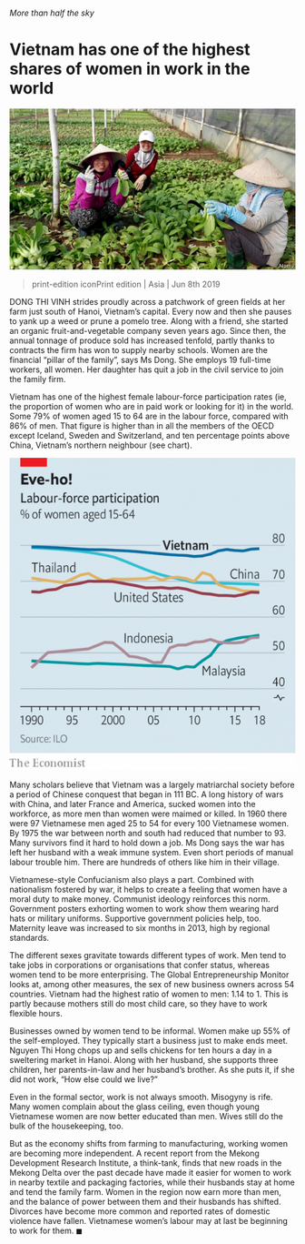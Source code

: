 ###### More than half the sky

# Vietnam has one of the highest shares of women in work in the world 

![image](images/20190608_asp505.jpg) 

> print-edition iconPrint edition | Asia | Jun 8th 2019 

DONG THI VINH strides proudly across a patchwork of green fields at her farm just south of Hanoi, Vietnam’s capital. Every now and then she pauses to yank up a weed or prune a pomelo tree. Along with a friend, she started an organic fruit-and-vegetable company seven years ago. Since then, the annual tonnage of produce sold has increased tenfold, partly thanks to contracts the firm has won to supply nearby schools. Women are the financial “pillar of the family”, says Ms Dong. She employs 19 full-time workers, all women. Her daughter has quit a job in the civil service to join the family firm.  

Vietnam has one of the highest female labour-force participation rates (ie, the proportion of women who are in paid work or looking for it) in the world. Some 79% of women aged 15 to 64 are in the labour force, compared with 86% of men. That figure is higher than in all the members of the OECD except Iceland, Sweden and Switzerland, and ten percentage points above China, Vietnam’s northern neighbour (see chart). 

![image](images/20190608_ASC207.png) 

Many scholars believe that Vietnam was a largely matriarchal society before a period of Chinese conquest that began in 111 BC. A long history of wars with China, and later France and America, sucked women into the workforce, as more men than women were maimed or killed. In 1960 there were 97 Vietnamese men aged 25 to 54 for every 100 Vietnamese women. By 1975 the war between north and south had reduced that number to 93. Many survivors find it hard to hold down a job. Ms Dong says the war has left her husband with a weak immune system. Even short periods of manual labour trouble him. There are hundreds of others like him in their village. 

Vietnamese-style Confucianism also plays a part. Combined with nationalism fostered by war, it helps to create a feeling that women have a moral duty to make money. Communist ideology reinforces this norm. Government posters exhorting women to work show them wearing hard hats or military uniforms. Supportive government policies help, too. Maternity leave was increased to six months in 2013, high by regional standards. 

The different sexes gravitate towards different types of work. Men tend to take jobs in corporations or organisations that confer status, whereas women tend to be more enterprising. The Global Entrepreneurship Monitor looks at, among other measures, the sex of new business owners across 54 countries. Vietnam had the highest ratio of women to men: 1.14 to 1. This is partly because mothers still do most child care, so they have to work flexible hours. 

Businesses owned by women tend to be informal. Women make up 55% of the self-employed. They typically start a business just to make ends meet. Nguyen Thi Hong chops up and sells chickens for ten hours a day in a sweltering market in Hanoi. Along with her husband, she supports three children, her parents-in-law and her husband’s brother. As she puts it, if she did not work, “How else could we live?” 

Even in the formal sector, work is not always smooth. Misogyny is rife. Many women complain about the glass ceiling, even though young Vietnamese women are now better educated than men. Wives still do the bulk of the housekeeping, too. 

But as the economy shifts from farming to manufacturing, working women are becoming more independent. A recent report from the Mekong Development Research Institute, a think-tank, finds that new roads in the Mekong Delta over the past decade have made it easier for women to work in nearby textile and packaging factories, while their husbands stay at home and tend the family farm. Women in the region now earn more than men, and the balance of power between them and their husbands has shifted. Divorces have become more common and reported rates of domestic violence have fallen. Vietnamese women’s labour may at last be beginning to work for them. ◼ 

